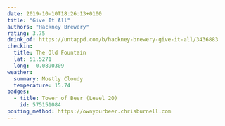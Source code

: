 ```yaml
---
date: 2019-10-10T18:26:13+0100
title: "Give It All"
authors: "Hackney Brewery"
rating: 3.75
drink_of: https://untappd.com/b/hackney-brewery-give-it-all/3436883
checkin:
  title: The Old Fountain
  lat: 51.5271
  long: -0.0890309
weather:
  summary: Mostly Cloudy
  temperature: 15.74
badges:
  - title: Tower of Beer (Level 20)
    id: 575151084
posting_method: https://ownyourbeer.chrisburnell.com
---
```

